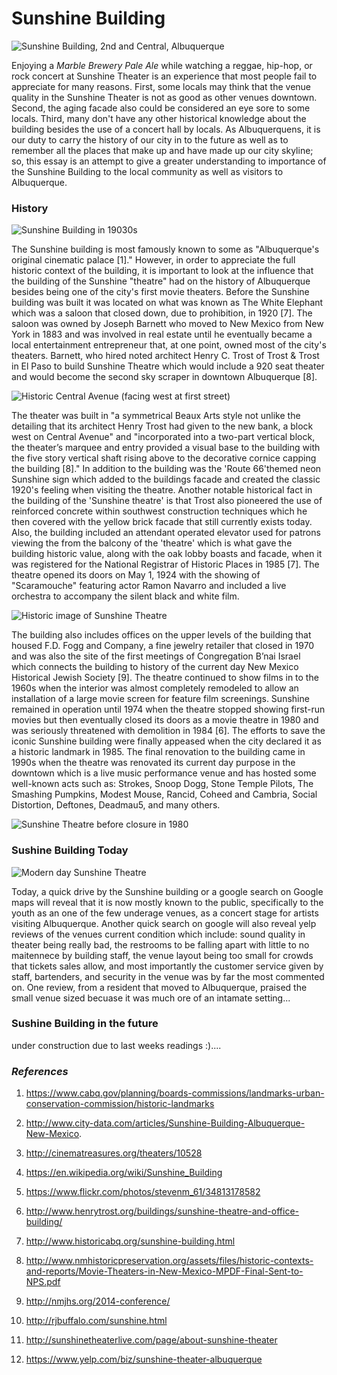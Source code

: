 ---
---

# **Sunshine Building**

![Sunshine Building, 2nd and Central, Albuquerque](images/Sunshine1.JPG "Sunshine Building in 2015.")

Enjoying a *Marble Brewery Pale Ale* while watching a reggae, hip-hop, or rock concert at Sunshine Theater is an experience that most people fail to appreciate for many reasons. First, some locals may think that the venue quality in the Sunshine Theater is not as good as other venues downtown. Second, the aging facade also could be considered an eye sore to some locals. Third, many don't have any other historical knowledge about the building besides the use of a concert hall by locals. As Albuquerquens, it is our duty to carry the history of our city in to the future as well as to remember all the places that make up and have made up our city skyline; so, this essay is an attempt to give a greater understanding to importance of the Sunshine Building to the local community as well as visitors to Albuquerque.

### History

![Sunshine Building in 19030s](images/SunshineD.JPG "Historic Sunshine Building.")

The Sunshine building is most famously known to some as "Albuquerque's original cinematic palace [1]." However, in order to appreciate the full historic context of the building, it is important to look at the influence that the building of the Sunshine "theatre" had on the history of Albuquerque besides being one of the city's first movie theaters. Before the Sunshine building was built it was located on what was known as The White Elephant which was a saloon that closed down, due to prohibition, in 1920 [7]. The saloon was owned by Joseph Barnett who moved to New Mexico from New York in 1883 and was involved in real estate until he eventually became a local entertainment entrepreneur that, at one point, owned most of the city's theaters. Barnett, who hired noted architect Henry C. Trost of Trost & Trost in El Paso to build Sunshine Theatre which would include a 920 seat theater and would become the second sky scraper in downtown Albuquerque [8].

![Historic Central Avenue (facing west at first street)](images/SunshineA.JPG "Historic Albuquerque Skyline.")

The theater was built in "a symmetrical Beaux Arts style not unlike the detailing that its architect Henry Trost had given to the new bank, a block west on Central Avenue" and "incorporated into a two-part vertical block, the theater’s marquee and entry provided a visual base to the building with the five story vertical shaft rising above to the decorative cornice capping the building [8]." In addition to the building was the 'Route 66'themed neon Sunshine sign which added to the buildings facade and created the classic 1920's feeling when visiting the theatre. Another notable historical fact in the building of the 'Sunshine theatre' is that Trost also pioneered the use of reinforced concrete within southwest construction techniques which he then covered with the yellow brick facade that still currently exists today. Also, the building included an attendant operated elevator used for patrons viewing the from the balcony of the 'theatre' which is what gave the building historic value, along with the oak lobby boasts and facade, when it was registered for the National Registrar of Historic Places in 1985 [7]. The theatre opened its doors on May 1, 1924 with the showing of "Scaramouche" featuring actor Ramon Navarro and included a live orchestra to accompany the silent black and white film.

![Historic image of Sunshine Theatre ](images/SunshineC.JPG "Historic Sunshine Theatre.")

The building also includes offices on the upper levels of the building that housed F.D. Fogg and Company, a fine jewelry retailer that closed in 1970 and was also the site of the first meetings of Congregation B’nai Israel which connects the building to history of the current day New Mexico Historical Jewish Society [9]. The theatre continued to show films in to the 1960s when the interior was almost completely remodeled to allow an installation of a large movie screen for feature film screenings. Sunshine remained in operation until 1974 when the theatre stopped showing first-run movies but then eventually closed its doors as a movie theatre in 1980 and was seriously threatened with demolition in 1984 [6]. The efforts to save the iconic Sunshine building were finally appeased when the city declared it as a historic landmark in 1985. The final renovation to the building came in 1990s when the theatre was renovated its current day purpose in the downtown which is a live music performance venue and has hosted some well-known acts such as: Strokes, Snoop Dogg, Stone Temple Pilots, The Smashing Pumpkins, Modest Mouse, Rancid, Coheed and Cambria, Social Distortion, Deftones, Deadmau5, and many others.

![Sunshine Theatre before closure in 1980 ](images/SunshineE.JPG "Last days of Sunshine Theatre.")

### Sushine Building Today

![Modern day Sunshine Theatre](images/Sunshine4.JPG "Modern day Sunshine Theatre.")

Today, a quick drive by the Sunshine building or a google search on Google maps will reveal that it is now mostly known to the public, specifically to the youth as an one of the few underage venues, as a concert stage for artists visiting Albuquerque. Another quick search on google will also reveal yelp reviews of the venues current condition which include: sound quality in theater being really bad, the restrooms to be falling apart with little to no maitennece by building staff, the venue layout being too small for crowds that tickets sales allow, and most importantly the customer service given by staff, bartenders, and security in the venue was by far the most commented on. One review, from a resident that moved to Albuquerque, praised the small venue sized becuase it was much ore of an intamate setting...  

### Sushine Building in the future

under construction due to last weeks readings :)....
### *References*

1. https://www.cabq.gov/planning/boards-commissions/landmarks-urban-conservation-commission/historic-landmarks

2. http://www.city-data.com/articles/Sunshine-Building-Albuquerque-New-Mexico.

3. http://cinematreasures.org/theaters/10528

4. https://en.wikipedia.org/wiki/Sunshine_Building

5. https://www.flickr.com/photos/stevenm_61/34813178582

6. http://www.henrytrost.org/buildings/sunshine-theatre-and-office-building/

7. http://www.historicabq.org/sunshine-building.html

8. http://www.nmhistoricpreservation.org/assets/files/historic-contexts-and-reports/Movie-Theaters-in-New-Mexico-MPDF-Final-Sent-to-NPS.pdf

9. http://nmjhs.org/2014-conference/

10. http://rjbuffalo.com/sunshine.html

11. http://sunshinetheaterlive.com/page/about-sunshine-theater

12. https://www.yelp.com/biz/sunshine-theater-albuquerque






